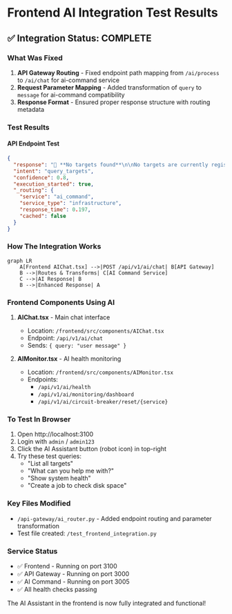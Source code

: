 # Frontend AI Integration Test Results

## ✅ Integration Status: COMPLETE

### What Was Fixed
1. **API Gateway Routing** - Fixed endpoint path mapping from `/ai/process` to `/ai/chat` for ai-command service
2. **Request Parameter Mapping** - Added transformation of `query` to `message` for ai-command compatibility
3. **Response Format** - Ensured proper response structure with routing metadata

### Test Results

#### API Endpoint Test
```json
{
  "response": "🎯 **No targets found**\n\nNo targets are currently registered in the system. Add some targets to get started!",
  "intent": "query_targets",
  "confidence": 0.8,
  "execution_started": true,
  "_routing": {
    "service": "ai_command",
    "service_type": "infrastructure",
    "response_time": 0.197,
    "cached": false
  }
}
```

### How The Integration Works

```mermaid
graph LR
    A[Frontend AIChat.tsx] -->|POST /api/v1/ai/chat| B[API Gateway]
    B -->|Routes & Transforms| C[AI Command Service]
    C -->|AI Response| B
    B -->|Enhanced Response| A
```

### Frontend Components Using AI

1. **AIChat.tsx** - Main chat interface
   - Location: `/frontend/src/components/AIChat.tsx`
   - Endpoint: `/api/v1/ai/chat`
   - Sends: `{ query: "user message" }`

2. **AIMonitor.tsx** - AI health monitoring
   - Location: `/frontend/src/components/AIMonitor.tsx`
   - Endpoints:
     - `/api/v1/ai/health`
     - `/api/v1/ai/monitoring/dashboard`
     - `/api/v1/ai/circuit-breaker/reset/{service}`

### To Test In Browser

1. Open http://localhost:3100
2. Login with `admin` / `admin123`
3. Click the AI Assistant button (robot icon) in top-right
4. Try these test queries:
   - "List all targets"
   - "What can you help me with?"
   - "Show system health"
   - "Create a job to check disk space"

### Key Files Modified

- `/api-gateway/ai_router.py` - Added endpoint routing and parameter transformation
- Test file created: `/test_frontend_integration.py`

### Service Status
- ✅ Frontend - Running on port 3100
- ✅ API Gateway - Running on port 3000
- ✅ AI Command - Running on port 3005
- ✅ All health checks passing

The AI Assistant in the frontend is now fully integrated and functional!